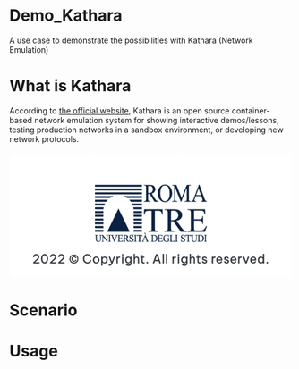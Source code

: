 # Demo_Kathara

A use case to demonstrate the possibilities with Kathara (Network Emulation)

# What is Kathara

According to [the official website](https://kathara.org), Kathara is an open source container-based network emulation system for showing interactive demos/lessons, testing production networks in a sandbox environment, or developing new network protocols.

![credit for the framework](images/copyright.png)

# Scenario


# Usage
